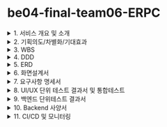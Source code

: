 # be04-final-team06-ERPC

<details>
  <summary>1. 서비스 개요 및 소개</summary>
  <!-- 내용 작성 -->
  [주제 선정 이유] 
저희 팀은 컴퓨터와 관련부품들을 영업하는 회사의 ERP 시스템을 주제로 선정하였습니다. 개발
자로서 컴퓨터를 가장 많이 접기도 하고, 관련 동향과 전망을 찾아본 결과, 펜데믹 동안 원격 근무
와 온라인 교육으로 인해 성장세를 보였던 시장이 잠시 정체된 후, AI와 게임 등 기술 발전에 따른 
고성능 컴퓨터 수요 증가로 다시 성장할 것으로 기대되고 있습니다. 이러한 이유들로 컴퓨터 및 
관련 부품들을 영업하는 회사의 EPR 시스템을 주제로 선정하게 되었습니다. 
  
</details>

<details>
  <summary>2. 기획의도/차별화/기대효과</summary>
  <!-- 내용 작성 -->
  
[기획의도] 
여러 영업관리 ERP들을 직접 사용해보며 영업관리 ERP가 필수적으로 갖추어야 할 기능들을 취
합하고, 느꼈던 단점들을 개선하고 보완해 저희 서비스를 만드는 걸 개발 방향을 결정했습니다.  

[차별점] 
저희 서비스만의 경쟁력, 즉 다른 ERP와의 가장 큰 차별점은 문서화 시간을 최소화 할 수 있다는 
점과 직관적인 화면 설계입니다. 
여러 ERP들을 사용해본 결과, 화면 구성이 어렵거나 복잡해 한 눈에 쉽게 들어오지 않는 경우들
이 많았고, 영업관리의 시작이 되는 영업기회를 관리하는 기능이 없는 ERP들이 있었습니다.  
또한 동일한 내용을 반복해서 작성해야 하는 영업관리 업무 특성상, 중복된 내용을 작성하는 시
간을 줄이면 더욱 효율적인 업무가 가능하다고 생각했습니다.

  <img width="580" alt="image" src="https://github.com/beyond-sw-camp/be04-final-team06-ERPC/assets/71023617/0af3a601-51fc-4c3d-984e-dcfd9de3eca4">
  
  ![image](https://github.com/beyond-sw-camp/be04-final-team06-ERPC/assets/71023617/1549363e-f9f0-4106-957d-f0da4fbc3238)

</details>

<details>
  <summary>3. WBS</summary>
  <!-- 내용 작성 -->
  <img width="1318" alt="image" src="https://github.com/beyond-sw-camp/be04-final-team06-ERPC/assets/71023617/6198a29e-19fc-46bb-9ab9-0ff00e0d232e">
</details>

<details>
  <summary>4. DDD</summary>
  <!-- 내용 작성 -->
  
  ![image](https://github.com/beyond-sw-camp/be04-final-team06-ERPC/assets/71023617/f635e785-cff2-421a-89de-3cf62c1af5e2)
  ![image](https://github.com/beyond-sw-camp/be04-final-team06-ERPC/assets/71023617/569bc660-9da4-46ea-9d7f-7cbd88b16b23)
  ![image](https://github.com/beyond-sw-camp/be04-final-team06-ERPC/assets/71023617/5cbefffd-22ad-4814-a164-04c0bb80986d)
  ![image](https://github.com/beyond-sw-camp/be04-final-team06-ERPC/assets/71023617/6b5fc6a7-a3c4-4b56-bf06-80c9a5fa2508)
  ![image](https://github.com/beyond-sw-camp/be04-final-team06-ERPC/assets/71023617/d79186b7-f7b5-41bc-8432-120d34d030bb)
  ![image](https://github.com/beyond-sw-camp/be04-final-team06-ERPC/assets/71023617/58016d4d-fe4e-406c-85da-e0818d30782c)
  ![image](https://github.com/beyond-sw-camp/be04-final-team06-ERPC/assets/71023617/696f35cc-bed8-472d-a7f4-63de40261b55)
  ![image](https://github.com/beyond-sw-camp/be04-final-team06-ERPC/assets/71023617/ed4e6298-df5a-4f16-bb8d-e531c9bba524)
  ![image](https://github.com/beyond-sw-camp/be04-final-team06-ERPC/assets/71023617/7d669ce4-151a-4cce-bb33-860577890a89)
  ![image](https://github.com/beyond-sw-camp/be04-final-team06-ERPC/assets/71023617/191eddd4-f750-4cbd-88c7-583da8a7ad26)
</details>

<details>
  <summary>5. ERD</summary>
  <!-- 내용 작성 -->

  ![image](https://github.com/beyond-sw-camp/be04-final-team06-ERPC/assets/71023617/607eddf2-36db-4798-9a6f-b642fbeddb87)
</details>

<details>
  <summary>6. 화면설계서</summary>
  <!-- 내용 작성 -->
</details>

<details>
  <summary>7. 요구사항 명세서</summary>
  <!-- 내용 작성 -->

  <img width="1054" alt="image" src="https://github.com/beyond-sw-camp/be04-final-team06-ERPC/assets/71023617/d9402607-0b65-4610-96f8-8b715f0d2f43">

</details>

<details>
  <summary>8. UI/UX 단위 테스트 결과서 및  통합테스트</summary>
  <!-- 내용 작성 -->

  ![KakaoTalk_Photo_2024-06-11-16-38-20 001](https://github.com/beyond-sw-camp/be04-final-team06-ERPC/assets/71023617/5ac6d9ed-257c-491e-993f-7b83a5b6345f)
  ![KakaoTalk_Photo_2024-06-11-16-38-20 002](https://github.com/beyond-sw-camp/be04-final-team06-ERPC/assets/71023617/83f0eab4-0c95-4df4-ac13-8592096aed7a)
  ![KakaoTalk_Photo_2024-06-11-16-38-20 003](https://github.com/beyond-sw-camp/be04-final-team06-ERPC/assets/71023617/11551674-1f0a-4b49-9ee4-76f2980126bb)
  ![KakaoTalk_Photo_2024-06-11-16-38-20 004](https://github.com/beyond-sw-camp/be04-final-team06-ERPC/assets/71023617/3e94d722-365d-486b-b24a-1efc9c394f86)
  ![KakaoTalk_Photo_2024-06-11-16-38-21 005](https://github.com/beyond-sw-camp/be04-final-team06-ERPC/assets/71023617/841de3ef-1f66-4b23-91e2-571055035f0b)
  ![KakaoTalk_Photo_2024-06-11-16-38-21 006](https://github.com/beyond-sw-camp/be04-final-team06-ERPC/assets/71023617/766cdf61-5b47-4e34-802a-ae1913e2ce5d)
  ![KakaoTalk_Photo_2024-06-11-16-38-21 007](https://github.com/beyond-sw-camp/be04-final-team06-ERPC/assets/71023617/62aff38b-a0c0-4be3-af5f-8fcc6cc60e78)
  ![KakaoTalk_Photo_2024-06-11-16-38-21 008](https://github.com/beyond-sw-camp/be04-final-team06-ERPC/assets/71023617/8fc72bdf-00b2-4614-8755-d7cc3d3f2675)
  ![KakaoTalk_Photo_2024-06-11-16-38-21 009](https://github.com/beyond-sw-camp/be04-final-team06-ERPC/assets/71023617/a9d5ec9f-5683-4f75-b2c2-4ae921872084)
  ![KakaoTalk_Photo_2024-06-11-16-38-21 010](https://github.com/beyond-sw-camp/be04-final-team06-ERPC/assets/71023617/3199ff1a-e6ab-4771-ab2a-7980683da970)
  ![KakaoTalk_Photo_2024-06-11-16-38-21 011](https://github.com/beyond-sw-camp/be04-final-team06-ERPC/assets/71023617/a25b2f69-67cd-4fac-8012-a02a1b52050e)
  ![KakaoTalk_Photo_2024-06-11-16-38-21 012](https://github.com/beyond-sw-camp/be04-final-team06-ERPC/assets/71023617/31683082-8a98-4ccd-984f-103c0e7059b3)
  ![KakaoTalk_Photo_2024-06-11-16-44-00](https://github.com/beyond-sw-camp/be04-final-team06-ERPC/assets/71023617/673682ed-981b-4996-a09f-6ea4f56bbeff)

</details>

<details>
  <summary>9. 백엔드 단위테스트 결과서</summary>
  <!-- 내용 작성 -->
  
  ![image](https://github.com/beyond-sw-camp/be04-final-team06-ERPC/assets/71023617/7edc557c-a78f-433c-9558-505de677ddb4)
  ![image](https://github.com/beyond-sw-camp/be04-final-team06-ERPC/assets/71023617/41ee6f28-2a4b-478d-bd3c-aa746233ff69)
  ![image](https://github.com/beyond-sw-camp/be04-final-team06-ERPC/assets/71023617/7f12605a-1104-4010-8c12-dfc14051bff8)
  ![image](https://github.com/beyond-sw-camp/be04-final-team06-ERPC/assets/71023617/af0764c3-d141-48cd-b6a6-06e1554aa2e8)
  ![image](https://github.com/beyond-sw-camp/be04-final-team06-ERPC/assets/71023617/5c956da7-5671-4259-b42b-13b59b764aed)
  ![image](https://github.com/beyond-sw-camp/be04-final-team06-ERPC/assets/71023617/44ff3f05-26ff-4eba-a37e-567c28a1b98e)
  ![image](https://github.com/beyond-sw-camp/be04-final-team06-ERPC/assets/71023617/3a9adb4c-8093-44ac-9d14-5216358e2724)
  ![image](https://github.com/beyond-sw-camp/be04-final-team06-ERPC/assets/71023617/474c28f4-e883-410a-b013-f6de6d446081)
  ![image](https://github.com/beyond-sw-camp/be04-final-team06-ERPC/assets/71023617/d0c9e419-5612-4fef-8997-3b0faefde153)
  ![image](https://github.com/beyond-sw-camp/be04-final-team06-ERPC/assets/71023617/4cf08a90-f671-4f60-a984-531aeb8b49b2)
  ![image](https://github.com/beyond-sw-camp/be04-final-team06-ERPC/assets/71023617/0dac4a1b-7b8e-4018-81aa-064399d1b957)
  ![image](https://github.com/beyond-sw-camp/be04-final-team06-ERPC/assets/71023617/e92818fe-998f-47c8-ae24-0ff4d148a3a5)
  ![image](https://github.com/beyond-sw-camp/be04-final-team06-ERPC/assets/71023617/20336cea-a827-45b4-b469-d69129f05a7b)
  ![image](https://github.com/beyond-sw-camp/be04-final-team06-ERPC/assets/71023617/fcad079c-87e6-4c7d-8ed9-26130f2b0279)
  ![image](https://github.com/beyond-sw-camp/be04-final-team06-ERPC/assets/71023617/5fda40bd-515d-4297-9a80-2406625bd436)
  ![image](https://github.com/beyond-sw-camp/be04-final-team06-ERPC/assets/71023617/ec4f905e-ec86-493f-891c-64580aead599)
  ![image](https://github.com/beyond-sw-camp/be04-final-team06-ERPC/assets/71023617/521be372-7217-4845-ae8e-bf0a6b4895d2)
  ![image](https://github.com/beyond-sw-camp/be04-final-team06-ERPC/assets/71023617/1f0baba0-c84b-4259-9763-5fd6ed575836)
  ![image](https://github.com/beyond-sw-camp/be04-final-team06-ERPC/assets/71023617/7e357c40-36a7-44c0-bded-07dd2a6dd554)
  ![image](https://github.com/beyond-sw-camp/be04-final-team06-ERPC/assets/71023617/dac3f716-91b6-415d-82e5-9e8d8463f929)
  ![image](https://github.com/beyond-sw-camp/be04-final-team06-ERPC/assets/71023617/1ae40ac9-f51f-4e01-b78b-0461b70855ce)


</details>

<details>
  <summary>10. Backend 사양서</summary>
  <!-- 내용 작성 -->

  <img width="978" alt="image" src="https://github.com/beyond-sw-camp/be04-final-team06-ERPC/assets/71023617/6237fed8-1b14-4624-a1ff-60dccdf80993">
</details>

<details>
  <summary>11. CI/CD 및 모니터링</summary>
  <!-- 내용 작성 -->

  <img width="1318" alt="image" src="https://github.com/beyond-sw-camp/be04-final-team06-ERPC/assets/71023617/469ff274-9418-4376-91cc-652a03f84668">
  
  ![image](https://github.com/beyond-sw-camp/be04-final-team06-ERPC/assets/71023617/30425298-ce1d-4eb9-bf07-133bdd4077b3)
  ![image](https://github.com/beyond-sw-camp/be04-final-team06-ERPC/assets/71023617/7d81dd77-76fd-427a-b3a9-7f42b18b6e39)
</details>
